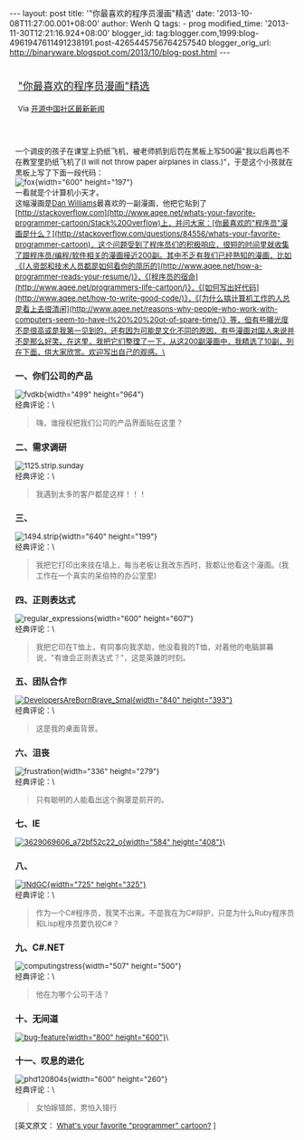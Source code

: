--- layout: post title: '"你最喜欢的程序员漫画"精选' date:
'2013-10-08T11:27:00.001+08:00' author: Wenh Q tags: - prog
modified\_time: '2013-11-30T12:21:16.924+08:00' blogger\_id:
tag:blogger.com,1999:blog-4961947611491238191.post-4265445756764257540
blogger\_orig\_url:
http://binaryware.blogspot.com/2013/10/blog-post.html ---
<div style="margin: 10px; padding: 5px;">

<div style="font-size: 18px;">

["你最喜欢的程序员漫画"精选](http://www.oschina.net/news/44845/whats-your-favorite-programmer-cartoon)

</div>

<div style="font-size: 13px;">

Via [开源中国社区最新新闻](http://www.oschina.net/?from=rss)

</div>

</div>

<div style="font-size: 13px; padding: 15px 0 10px 10px;">

一个调皮的孩子在课堂上扔纸飞机，被老师抓到后罚在黑板上写500遍"我以后再也不在教室里扔纸飞机了(I
will not throw paper airplanes in
class.)"，于是这个小孩就在黑板上写了下面一段代码：\
![fox](http://static.oschina.net/uploads/img/201310/08070300_8MMB.jpg){width="600"
height="197"}\
一看就是个计算机小天才。\
这幅漫画是[Dan
Williams](http://stackoverflow.com/users/4230)最喜欢的一副漫画，他把它贴到了[http://stackoverflow.com](http://www.aqee.net/whats-your-favorite-programmer-cartoon/Stack%20Overflow)上，并问大家：[你最喜欢的"程序员"漫画是什么？](http://stackoverflow.com/questions/84556/whats-your-favorite-programmer-cartoon)，这个问题受到了程序员们的积极响应，很短的时间里就收集了跟程序员/编程/软件相关的漫画接近200副。其中不乏有我们已经熟知的漫画，比如《[人资部和技术人员都是如何看你的简历的](http://www.aqee.net/how-a-programmer-reads-your-resume/)》，《[程序员的宿命](http://www.aqee.net/programmers-life-cartoon/)》，《[如何写出好代码](http://www.aqee.net/how-to-write-good-code/)》，《[为什么搞计算机工作的人总是看上去很清闲](http://www.aqee.net/reasons-why-people-who-work-with-computers-seem-to-have-l%20%20%20ot-of-spare-time/)》等，但有些曝光度不是很高或是我第一见到的，还有因为可能是文化不同的原因，有些漫画对国人来说并不是那么好笑。在这里，我把它们整理了一下，从这200副漫画中，我精选了10副，列在下面，供大家欣赏。欢迎写出自己的观感。\
### 一、你们公司的产品

![fvdkb](http://static.oschina.net/uploads/img/201310/08070300_LDJ3.png){width="499"
height="964"}\
经典评论：\
> 嗨，谁授权把我们公司的产品界面贴在这里？

### 二、需求调研

![1125.strip.sunday](http://static.oschina.net/uploads/img/201310/08070300_vob7.jpg)\
经典评论：\
> 我遇到太多的客户都是这样！！！

### 三、

![1494.strip](http://static.oschina.net/uploads/img/201310/08070301_ItAv.jpg){width="640"
height="199"}\
经典评论：\
> 我把它打印出来挂在墙上，每当老板让我改东西时，我都让他看这个漫画。(我工作在一个真实的呆伯特的办公室里)

### 四、正则表达式

![regular\_expressions](http://static.oschina.net/uploads/img/201310/08070301_Z4nc.jpg){width="600"
height="607"}\
经典评论：\
> 我把它印在T恤上，有同事向我求助，他没看我的T恤，对着他的电脑屏幕说，"有谁会正则表达式？"，这是英雄的时刻。

### 五、团队合作

[![DevelopersAreBornBrave\_Smal](http://static.oschina.net/uploads/img/201310/08070301_dDlV.jpg){width="840"
height="393"}](http://ittopic.gotoip1.com/qee/wordpress/wp-content/uploads/2013/10/DevelopersAreBornBrave_Smal.jpg)\
经典评论：\
> 这是我的桌面背景。

### 六、沮丧

![frustration](http://static.oschina.net/uploads/img/201310/08070302_WcHB.png){width="336"
height="279"}\
经典评论：\
> 只有聪明的人能看出这个胸罩是前开的。

### 七、IE

[![3629069606\_a72bf52c22\_o](http://static.oschina.net/uploads/img/201310/08070302_Gu4g.jpg){width="584"
height="408"}](http://ittopic.gotoip1.com/qee/wordpress/wp-content/uploads/2013/10/3629069606_a72bf52c22_o.jpg)\
### 八、

[![INdGC](http://static.oschina.net/uploads/img/201310/08070302_aRBa.jpg){width="725"
height="325"}](http://ittopic.gotoip1.com/qee/wordpress/wp-content/uploads/2013/10/INdGC.jpg)\
经典评论：\
> 作为一个C\#程序员，我笑不出来。不是我在为C\#辩护，只是为什么Ruby程序员和Lisp程序员要仇视C\#？

### 九、C\#.NET

![computingstress](http://static.oschina.net/uploads/img/201310/08070302_BJdw.jpg){width="507"
height="500"}\
经典评论：\
> 他在为哪个公司干活？

### 十、无间道

[![bug-feature](http://static.oschina.net/uploads/img/201310/08070302_tzgW.jpg){width="800"
height="600"}](http://ittopic.gotoip1.com/qee/wordpress/wp-content/uploads/2013/10/bug-feature.jpg)\
### 十一、叹息的进化

![phd120804s](http://static.oschina.net/uploads/img/201310/08070303_gZoC.jpg){width="600"
height="260"}\
经典评论：\
> 女怕嫁错郎，男怕入错行

<div>

\[英文原文： [What's your favorite "programmer"
cartoon?](http://stackoverflow.com/questions/84556/whats-your-favorite-programmer-cartoon)
\]

</div>

</div>
